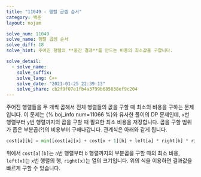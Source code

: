 ```yaml
---
title: "11049 - 행렬 곱셈 순서"
category: 백준
layout: nojam

solve_num: 11049
solve_name: 행렬 곱셈 순서
solve_diff: 18
solve_hint: 주어진 행렬의 **중간 결과**를 만드는 비용의 최소값을 구합니다.

solve_detail:
  - solve_name:
    solve_suffix:
    solve_lang: C++
    solve_date: "2021-01-25 22:39:13"
    solve_share: cb2f9f07e1fb4a3799b685038ef9c204
---
```


주어진 행렬들을 두 개씩 곱해서 전체 행렬들의 곲을 구할 때 최소의 비용을 구하는 문제입니다. 이 문제는 {% boj_info num=11066 %}와 유사한 풀이의 DP 문제인데, `x`번 행렬부터 `y`번 행렬까지의 곱을 구할 때 필요한 최소 비용을 저장합니다. 곱을 구할 범위가 좁은 부분곱(?)의 비용부터 구해나갑니다. 관계식은 아래와 같게 됩니다.

```python
cost[a][b] = min([cost[a][x] + cost[x + 1][b] + left[a] * right[b] * right[x] for x in range(a, b)])
```

위에서 `cost[a][b]`는 `a`번 행렬부터 `b` 행렬까지의 부분곱을 구할 때의 최소 비용, `left[x]`는 `x`번 행렬의 행, `right[x]`는 열의 크기입니다. 위의 식을 이용하면 결과값을 빠르게 구할 수 있습니다.

